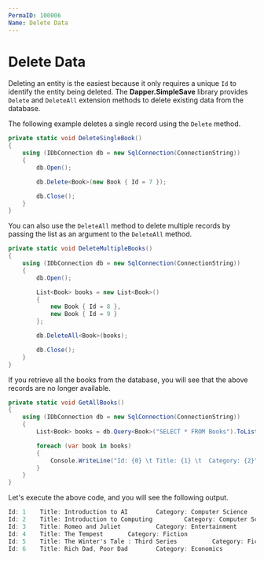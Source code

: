 ```yaml
---
PermaID: 100006
Name: Delete Data
---
```


# Delete Data

Deleting an entity is the easiest because it only requires a unique `Id` to identify the entity being deleted. The **Dapper.SimpleSave** library provides `Delete` and `DeleteAll` extension methods to delete existing data from the database.

The following example deletes a single record using the `Delete` method.

```csharp
private static void DeleteSingleBook()
{
    using (IDbConnection db = new SqlConnection(ConnectionString))
    {
        db.Open();

        db.Delete<Book>(new Book { Id = 7 });

        db.Close();
    }
}
```

You can also use the `DeleteAll` method to delete multiple records by passing the list as an argument to the `DeleteAll` method.

```csharp
private static void DeleteMultipleBooks()
{
    using (IDbConnection db = new SqlConnection(ConnectionString))
    {
        db.Open();

        List<Book> books = new List<Book>()
        {
            new Book { Id = 8 },
            new Book { Id = 9 }
        };

        db.DeleteAll<Book>(books);

        db.Close();
    }
}
```

If you retrieve all the books from the database, you will see that the above records are no longer available.

```csharp
private static void GetAllBooks()
{
    using (IDbConnection db = new SqlConnection(ConnectionString))
    {
        List<Book> books = db.Query<Book>("SELECT * FROM Books").ToList();

        foreach (var book in books)
        {
            Console.WriteLine("Id: {0} \t Title: {1} \t  Category: {2}", book.Id, book.Title, book.Category);
        }
    }
}
```

Let's execute the above code, and you will see the following output.

```csharp
Id: 1    Title: Introduction to AI        Category: Computer Science
Id: 2    Title: Introduction to Computing         Category: Computer Science
Id: 3    Title: Romeo and Juliet          Category: Entertainment
Id: 4    Title: The Tempest       Category: Fiction
Id: 5    Title: The Winter's Tale : Third Series          Category: Fiction
Id: 6    Title: Rich Dad, Poor Dad        Category: Economics
```
